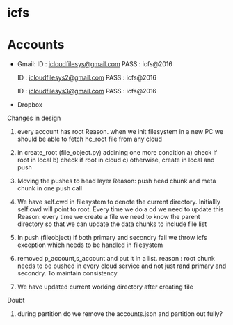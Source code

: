 # icfs


# Accounts
- Gmail: 
    ID : icloudfilesys@gmail.com
    PASS : icfs@2016

    ID : icloudfilesys2@gmail.com
    PASS : icfs@2016
    
    ID : icloudfilesys3@gmail.com
    PASS : icfs@2016
- Dropbox




Changes in  design
1) every account has root
Reason. when we init filesystem in a new PC we should be able to fetch hc_root file from any cloud

2) in create_root (file_object.py) addining one more condition
    a) check if root in local
    b) check if root in cloud
    c) otherwise, create in local and push

3) Moving the pushes to head layer
Reason: push head chunk and meta chunk in one push call

4) We have self.cwd in filesystem to denote the current directory.
Initiallly self.cwd will point to root. Every time we do a cd we need to update this
Reason: every time we create a file we need to know the parent directory so that we can update the data chunks to include file list


5) In push (fileobject) if both primary and secondry fail we throw icfs exception which needs to be handled in filesystem

6) removed p_account,s_account and put it in a list.
	reason : root chunk needs to be pushed in every cloud service and not just rand primary and secondry. To maintain consistency
7) We have updated current working directory after creating file


Doubt
1) during partition do we remove the accounts.json and partition out fully?


